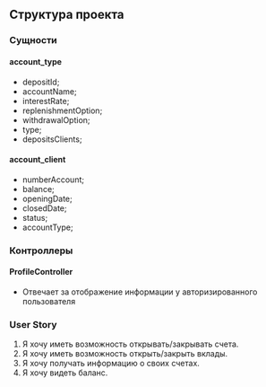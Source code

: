 ## Структура проекта

### Сущности

#### account_type
- depositId;
- accountName;
- interestRate;
- replenishmentOption;
- withdrawalOption;
- type;
- depositsClients;

#### account_client
- numberAccount;
- balance;
- openingDate;
- closedDate;
- status;
- accountType;



### Контроллеры


#### ProfileController
- Отвечает за отображение информации у авторизированного пользователя 

### User Story

1. Я хочу иметь возможность открывать/закрывать счета.
2. Я хочу иметь возможность открыть/закрыть вклады.
3. Я хочу получать информацию о своих счетах.
4. Я хочу видеть баланс.